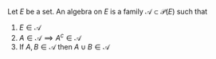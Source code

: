 Let $E$ be a set.
An algebra on $E$ is a family $\mathcal A\subset \mathcal{P}(E)$ such that
1. $E \in \mathcal A$
2. $A\in \mathcal A \implies A^c \in \mathcal A$
3. If $A,B\in \mathcal{A}$ then $A\cup B\in \mathcal{A}$
